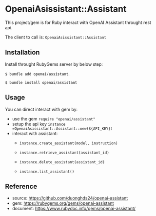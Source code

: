 # OpenaiAsissistant::Assistant
This project/gem is for Ruby interact with OpenAI Assistant throught rest api.

The client to call is: `OpenaiAsissistant::Assistant`

## Installation
Install throught RubyGems server by below step:

`$ bundle add openai/assistant`.

`$ bundle install openai/assistant`

## Usage
You can direct interact with gem by:

- use the gem `require "openai/assistant"`
- setup the api key `instance =OpenaiAsissistant::Assistant::new(${API_KEY})`
- interact with assistant: 
    + `instance.create_assistant(model, instruction)` 

    + `instance.retrieve_assistant(assistant_id)` 

    + `instance.delete_assistant(assistant_id)` 

    + `instance.list_assistant()`

## Reference
- source: https://github.com/duonghds24/openai-assistant
- gem: https://rubygems.org/gems/openai-assistant
- document: https://www.rubydoc.info/gems/openai-assistant/